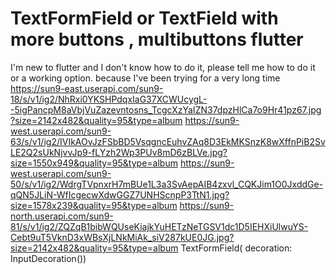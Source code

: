 
# TextFormField or TextField with more buttons , multibuttons flutter

I'm new to flutter and I don't know how to do it, please tell me how to do it or a working option. because I've been trying for a very long time
https://sun9-east.userapi.com/sun9-18/s/v1/ig2/NhRxi0YKSHPdqxIaG37XCWUcygL--5igPancpM8aVbjVuZazevntosns_TcgcXzYaIZN37dpzHlCa7o9Hr41pz67.jpg?size=2142x482&quality=95&type=album
https://sun9-west.userapi.com/sun9-63/s/v1/ig2/IVIkAOvJzFSbBD5VsqgncEuhvZAq8D3EkMKSnzK8wXffnPiB2SvLE2Q2sUkNjvvJp9-fLYzh2Wp3PUv8mD6zBLVe.jpg?size=1550x949&quality=95&type=album
https://sun9-west.userapi.com/sun9-50/s/v1/ig2/WdrgTVpnxrH7mBUe1L3a3SvAepAIB4zxvl_CQKJim1O0JxddGe-qQN5JLiN-WfIcgecwXdwGGZ7UNHScnpP3TtN1.jpg?size=1578x239&quality=95&type=album
https://sun9-north.userapi.com/sun9-81/s/v1/ig2/ZQZqB1bibWQUseKiajkYuHETzNeTGSV1dc1D5IEHXiUlwuYS-Cebt9uT5VknD3xWBsXjLNkMiAk_siV287kUE0JG.jpg?size=2142x482&quality=95&type=album
   TextFormField(
            decoration: InputDecoration())


        